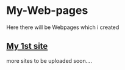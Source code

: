 # My-Web-pages
Here there will be Webpages which i created
</br>
<h2>
  <a href="https://spkm2808.github.io/Basic-site/1st/" >My 1st site</a>
 </h2>

more sites to be uploaded soon....
